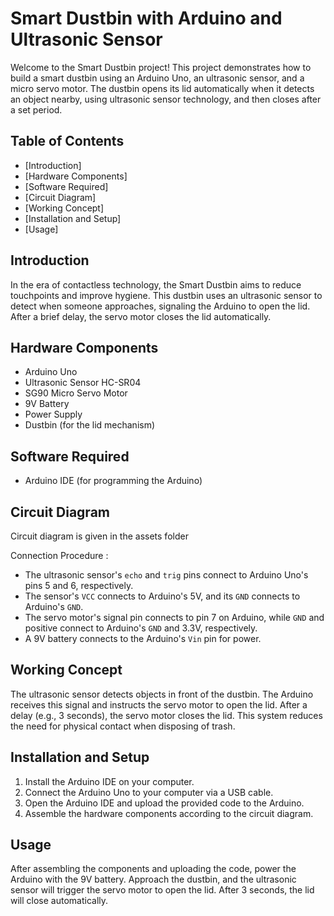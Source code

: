 # Smart Dustbin with Arduino and Ultrasonic Sensor

Welcome to the Smart Dustbin project! This project demonstrates how to build a smart dustbin using an Arduino Uno, an ultrasonic sensor, and a micro servo motor. The dustbin opens its lid automatically when it detects an object nearby, using ultrasonic sensor technology, and then closes after a set period.

## Table of Contents
- [Introduction]
- [Hardware Components]
- [Software Required]
- [Circuit Diagram]
- [Working Concept]
- [Installation and Setup]
- [Usage]

## Introduction
In the era of contactless technology, the Smart Dustbin aims to reduce touchpoints and improve hygiene. This dustbin uses an ultrasonic sensor to detect when someone approaches, signaling the Arduino to open the lid. After a brief delay, the servo motor closes the lid automatically.

## Hardware Components
- Arduino Uno
- Ultrasonic Sensor HC-SR04
- SG90 Micro Servo Motor
- 9V Battery
- Power Supply
- Dustbin (for the lid mechanism)

## Software Required
- Arduino IDE (for programming the Arduino)

## Circuit Diagram
Circuit diagram is given in the assets folder

Connection Procedure :

- The ultrasonic sensor's `echo` and `trig` pins connect to Arduino Uno's pins 5 and 6, respectively.
- The sensor's `VCC` connects to Arduino's 5V, and its `GND` connects to Arduino's `GND`.
- The servo motor's signal pin connects to pin 7 on Arduino, while `GND` and positive connect to Arduino's `GND` and 3.3V, respectively.
- A 9V battery connects to the Arduino's `Vin` pin for power.

## Working Concept
The ultrasonic sensor detects objects in front of the dustbin. The Arduino receives this signal and instructs the servo motor to open the lid. After a delay (e.g., 3 seconds), the servo motor closes the lid. This system reduces the need for physical contact when disposing of trash.

## Installation and Setup
1. Install the Arduino IDE on your computer.
2. Connect the Arduino Uno to your computer via a USB cable.
3. Open the Arduino IDE and upload the provided code to the Arduino.
4. Assemble the hardware components according to the circuit diagram.

## Usage
After assembling the components and uploading the code, power the Arduino with the 9V battery. Approach the dustbin, and the ultrasonic sensor will trigger the servo motor to open the lid. After 3 seconds, the lid will close automatically.
